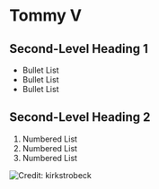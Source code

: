 # Tommy V

## Second-Level Heading 1
* Bullet List
* Bullet List
* Bullet List

## Second-Level Heading 2
1. Numbered List
1. Numbered List
1. Numbered List

![Credit: kirkstrobeck](http://kirkstrobeck.github.io/whatismarkdown.com/img/markdown.png)
